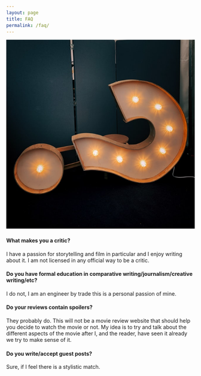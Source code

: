 ```yaml
---
layout: page
title: FAQ
permalink: /faq/
---
```


![Questions are the way to the truth](/assets/00_FAQ_questions_page.jpg)

#### What makes you a critic?
I have a passion for storytelling and film in particular and I enjoy writing about it. I am not licensed in any official way to be a critic.

#### Do you have formal education in comparative writing/journalism/creative writing/etc?
I do not, I am an engineer by trade this is a personal passion of mine.

#### Do your reviews contain spoilers?
They probably do. This will not be a movie review website that should help you decide to watch the movie or not. My idea is to try and talk about the different aspects of the movie after I, and the reader, have seen it already we try to make sense of it.

#### Do you write/accept guest posts?
Sure, if I feel there is a stylistic match.
